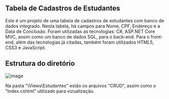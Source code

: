 ## Tabela de Cadastros de Estudantes
Este é um projeto de uma tabela de cadastros de estudantes com banco de dados integrado. Nesta tabela, há campos para Nome, CPF, Endereço e a Data de Conclusão. Foram utilizadas as tecnologias: C#, ASP.NET Core MVC, assim como um banco de dados SQL, para o back-end. Para o front-end, além das tecnologias já citadas, também foram utilizados HTML5, CSS3 e JavaScript.


## Estrutura do diretório

![image](https://github.com/user-attachments/assets/7e119f3c-67e5-4a1b-a9fb-c5ee3ed1b020)

Na pasta "\Views\Estudantes\" estão os arquivos "CRUD", assim como o "Index.cshtml" utilizado para vizualização.

